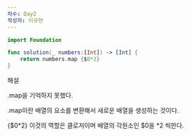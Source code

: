 ```yaml
---
차수: Day2
작성자: 이규현
---
```

```Swift
import Foundation

func solution(_ numbers:[Int]) -> [Int] {
    return numbers.map {$0*2}
} 
```

  

  

해설

.map을 기억하지 못했다.

.map이란 배열의 요소를 변환해서 새로운 배열을 생성하는 것이다.

{$0*2} 이것의 역할은 클로저이며 배열의 각원소인 $0을 *2 씩한다.
